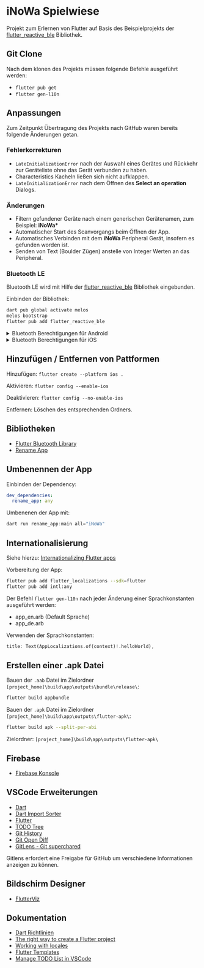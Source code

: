 # iNoWa Spielwiese

Projekt zum Erlernen von Flutter auf Basis des Beispielprojekts der [flutter_reactive_ble](https://github.com/PhilipsHue/flutter_reactive_ble) Bibliothek.

## Git Clone

Nach dem klonen des Projekts müssen folgende Befehle ausgeführt werden:

- `flutter pub get`
- `flutter gen-l10n `

## Anpassungen

Zum Zeitpunkt Übertragung des Projekts nach GitHub waren bereits folgende Änderungen getan.

### Fehlerkorrekturen

- `LateInitializationError` nach der Auswahl eines Gerätes und Rückkehr zur Geräteliste ohne das Gerät verbunden zu haben.
- Characteristics Kacheln ließen sich nicht aufklappen.
- `LateInitializationError` nach dem Öffnen des **Select an operation** Dialogs.

### Änderungen

- Filtern gefundener Geräte nach einem generischen Gerätenamen, zum Beispiel: **iNoWa\***
- Automatischer Start des Scanvorgangs beim Öffnen der App.
- Automatisches Verbinden mit dem **iNoWa** Peripheral Gerät, insofern es gefunden worden ist.
- Senden von Text (Boulder Zügen) anstelle von Integer Werten an das Peripheral.

### Bluetooth LE

Bluetooth LE wird mit Hilfe der [flutter_reactive_ble](https://pub.dev/packages/flutter_reactive_ble) Bibliothek eingebunden.

Einbinden der Bibliothek:

```bash
dart pub global activate melos
melos bootstrap
flutter pub add flutter_reactive_ble
```
<details>
<summary>Bluetooth Berechtigungen für Android</summary>

Die Berechtigungen werden in der Datei `[project_home]\android\app\src\main\AndroidManifest.xml` abgelegt:

<manifest xmlns:android="http://schemas.android.com/apk/res/android">

```xml
    <uses-feature android:name="android.hardware.bluetooth_le" android:required="true" />
    <uses-permission android:name="android.permission.BLUETOOTH_SCAN" />
    <uses-permission android:name="android.permission.BLUETOOTH_CONNECT" />
    <uses-permission android:name="android.permission.ACCESS_FINE_LOCATION" android:maxSdkVersion="30" />
    <uses-permission android:name="android.permission.ACCESS_COARSE_LOCATION" android:maxSdkVersion="30" />

    <application>
    ...
    </application>
</manifest>
```

</details>

<details>
<summary>Bluetooth Berechtigungen für iOS</summary>

Die Berechtigungen werden in der Datei `[project_home]\android\app\src\main\AndroidManifest.xml` abgelegt:

<manifest xmlns:android="http://schemas.android.com/apk/res/android">

```xml
<?xml version="1.0" encoding="UTF-8"?>
<!DOCTYPE plist PUBLIC "-//Apple//DTD PLIST 1.0//EN" "http://www.apple.com/DTDs/PropertyList-1.0.dtd">
<plist version="1.0">
    <dict>
        <!-- iOS13 and higher -->
        <key>NSBluetoothAlwaysUsageDescription</key>
        <string>This app needs access to Bluetooth to function properly.</string>
        <!-- iOS12 and lower -->
        <key>NSBluetoothPeripheralUsageDescription</key>
        <string>This app needs access to Bluetooth to function properly.</string>
        ```
    </dict>
</plist>
```

</details>
<p>

## Hinzufügen / Entfernen von Pattformen

Hinzufügen: `flutter create --platform ios .`

Aktivieren: `flutter config --enable-ios`

Deaktivieren: `flutter config --no-enable-ios`

Entfernen: Löschen des entsprechenden Ordners.

## Bibliotheken

- [Flutter Bluetooth Library](https://pub.dev/packages/flutter_reactive_ble)
- [Rename App](https://pub.dev/packages/rename_app)

## Umbenennen der App

Einbinden der Dependency:

```yaml
dev_dependencies:
  rename_app: any
```

Umbenenen der App mit:

```dart
dart run rename_app:main all="iNoWa"
```

## Internationalisierung

Siehe hierzu: [Internationalizing Flutter apps](https://docs.flutter.dev/ui/accessibility-and-internationalization/internationalization)

Vorbereitung der App:

```bash
flutter pub add flutter_localizations --sdk=flutter
flutter pub add intl:any
```

Der Befehl `flutter gen-l10n` nach jeder Änderung einer Sprachkonstanten ausgeführt werden:

- app_en.arb (Default Sprache)
- app_de.arb

Verwenden der Sprachkonstanten:

```dart
title: Text(AppLocalizations.of(context)!.helloWorld),
```

## Erstellen einer .apk Datei

Bauen der `.aab` Datei im Zielordner `[project_home]\build\app\outputs\bundle\release\`:

```bash
flutter build appbundle
```

Bauen der `.apk` Datei im Zielordner `[project_home]\build\app\outputs\flutter-apk\`:

```bash
flutter build apk --split-per-abi
```

Zielordner: `[project_home]\build\app\outputs\flutter-apk\`

## Firebase

- [Firebase Konsole](https://console.firebase.google.com/project/inowa-923ad/overview?hl=de)

## VSCode Erweiterungen

- [Dart](https://marketplace.visualstudio.com/items?itemName=Dart-Code.dart-code)
- [Dart Import Sorter](https://marketplace.visualstudio.com/items?itemName=aziznal.dart-import-sorter)
- [Flutter](https://marketplace.visualstudio.com/items?itemName=Dart-Code.flutter)
- [TODO Tree](https://marketplace.visualstudio.com/items?itemName=Gruntfuggly.todo-tree)
- [Git History](https://marketplace.visualstudio.com/items?itemName=donjayamanne.githistory)
- [Git Open Diff](https://marketplace.visualstudio.com/items?itemName=kappariver.git-open-diff)
- [GitLens - Git superchared](https://marketplace.visualstudio.com/items?itemName=eamodio.gitlens)

Gitlens erfordert eine Freigabe für GitHub um verschiedene Informationen anzeigen zu können.

## Bildschirm Designer

- [FlutterViz](https://flutterviz.com/)

## Dokumentation

- [Dart Richtlinien](https://dart.dev/effective-dart/style)
- [The right way to create a Flutter project](https://themobilecoder.com/the-right-way-to-create-a-flutter-project/)
- [Working with locales](https://stackoverflow.com/questions/50923906/how-to-get-timezone-language-and-county-id-in-flutter-by-the-location-of-device)
- [Flutter Templates](https://www.fluttertemplates.dev/widgets/must_haves/)
- [Manage TODO List in VSCode](https://medium.com/@EclecticCoder/manage-todo-list-in-vscode-beb53774d776)

